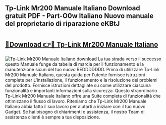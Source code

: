 ## Tp-Link Mr200 Manuale Italiano Download gratuit PDF - Part-O0w Italiano Nuovo manuale del proprietario di riparazione eKBtJ

# <h2><a href="http://dfewcp.blite.top/?on=Tp-Link+Mr200+Manuale+Italiano">🔗Download 👉🔴 Tp-Link Mr200 Manuale Italiano</a></h2>

[![Tp-Link Mr200 Manuale Italiano download](https://i.imgur.com/lujVjoI.png)](http://dfewcp.blite.top/?on=Tp-Link+Mr200+Manuale+Italiano)
La tua strada verso il successo questo Manuale funge da tabella di marcia per il funzionamento e la manutenzione sicuri del tuo nuovo REDDDDDDD. Prima di utilizzare Tp-Link Mr200 Manuale Italiano, questa guida per l'utente fornisce istruzioni complete per L'installazione, il funzionamento e la risoluzione dei problemi del prodotto. Fornisce istruzioni dettagliate su come utilizzare ciascuna funzionalità e importanti informazioni sulla sicurezza. Questo straordinario Tp-Link Mr200 Manuale Italiano offre una Suite completa di funzionalità che ottimizzano il flusso di lavoro. Riteniamo che Tp-Link Mr200 Manuale Italiano abbia fatto il suo lavoro per aiutarti a iniziare con il tuo nuovo Gadget. Se hai bisogno di chiarimenti o assistenza, il nostro Team di assistenza clienti è sempre a tua disposizione.
